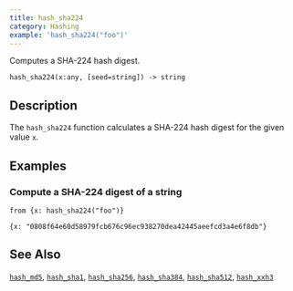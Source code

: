 ```yaml
---
title: hash_sha224
category: Hashing
example: 'hash_sha224("foo")'
---
```


Computes a SHA-224 hash digest.

```tql
hash_sha224(x:any, [seed=string]) -> string
```

## Description

The `hash_sha224` function calculates a SHA-224 hash digest for the given value
`x`.

## Examples

### Compute a SHA-224 digest of a string

```tql
from {x: hash_sha224("foo")}
```

```tql
{x: "0808f64e60d58979fcb676c96ec938270dea42445aeefcd3a4e6f8db"}
```

## See Also

[`hash_md5`](/reference/functions/hash_md5),
[`hash_sha1`](/reference/functions/hash_sha1),
[`hash_sha256`](/reference/functions/hash_sha256),
[`hash_sha384`](/reference/functions/hash_sha384),
[`hash_sha512`](/reference/functions/hash_sha512),
[`hash_xxh3`](/reference/functions/hash_xxh3)
